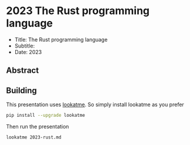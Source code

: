 # 2023 The Rust programming language

 * Title: The Rust programming language
 * Subtitle: 
 * Date: 2023

## Abstract


## Building

This presentation uses [lookatme](https://github.com/d0c-s4vage/lookatme). So
simply install lookatme as you prefer

```bash
pip install --upgrade lookatme
```

Then run the presentation

```bash
lookatme 2023-rust.md
```
